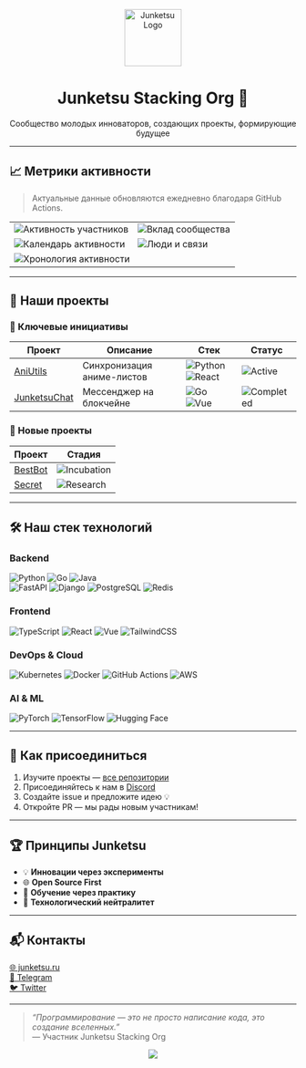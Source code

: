 <p align="center">
  <img src="https://raw.githubusercontent.com/junketsu/.github/main/profile/logo.svg" height="100" alt="Junketsu Logo" />
</p>

<h1 align="center">Junketsu Stacking Org 🚀</h1>
<p align="center">Сообщество молодых инноваторов, создающих проекты, формирующие будущее</p>

---

## 📈 Метрики активности

> Актуальные данные обновляются ежедневно благодаря GitHub Actions.

<table>
  <tr>
    <td><img src="https://github.com/junketsu/junketsu/blob/main/metrics/activity.svg" alt="Активность участников" /></td>
    <td><img src="https://github.com/junketsu/junketsu/blob/main/metrics/contributors.svg" alt="Вклад сообщества" /></td>
  </tr>
  <tr>
    <td><img src="https://github.com/junketsu/junketsu/blob/main/metrics/calendar.svg" alt="Календарь активности" /></td>
    <td><img src="https://github.com/junketsu/junketsu/blob/main/metrics/people.svg" alt="Люди и связи" /></td>
  </tr>
  <tr>
    <td colspan="2"><img src="https://github.com/junketsu/junketsu/blob/main/metrics/activity-timeline.svg" alt="Хронология активности" /></td>
  </tr>
</table>

---

## 🚀 Наши проекты

### 🔑 Ключевые инициативы

| Проект | Описание | Стек | Статус |
|--------|----------|------|--------|
| [AniUtils](https://github.com/junketsu/AniUtils) | Синхронизация аниме-листов | ![Python](https://img.shields.io/badge/-Python-3776AB?logo=python) ![React](https://img.shields.io/badge/-React-61DAFB?logo=react) | ![Active](https://img.shields.io/badge/🟢_Active-success) |
| [JunketsuChat](https://github.com/junketsu/JunketsuChat) | Мессенджер на блокчейне | ![Go](https://img.shields.io/badge/-Go-00ADD8?logo=go) ![Vue](https://img.shields.io/badge/-Vue-4FC08D?logo=vue.js) | ![Completed](https://img.shields.io/badge/✅_Completed-informational) |

### 🌱 Новые проекты

| Проект | Стадия |
|--------|--------|
| [BestBot](https://github.com/junketsu/BestBot) | ![Incubation](https://img.shields.io/badge/🔬_Incubation-blueviolet) |
| [Secret](https://github.com/junketsu/Secret) | ![Research](https://img.shields.io/badge/🔍_Research-lightgrey) |

---

## 🛠 Наш стек технологий

### Backend
![Python](https://img.shields.io/badge/-Python-3776AB?logo=python)
![Go](https://img.shields.io/badge/-Go-00ADD8?logo=go)
![Java](https://img.shields.io/badge/-Java-007396?logo=openjdk)  
![FastAPI](https://img.shields.io/badge/-FastAPI-009688?logo=fastapi)
![Django](https://img.shields.io/badge/-Django-092E20?logo=django)
![PostgreSQL](https://img.shields.io/badge/-PostgreSQL-4169E1?logo=postgresql)
![Redis](https://img.shields.io/badge/-Redis-DC382D?logo=redis)

### Frontend
![TypeScript](https://img.shields.io/badge/-TypeScript-3178C6?logo=typescript)
![React](https://img.shields.io/badge/-React-61DAFB?logo=react)
![Vue](https://img.shields.io/badge/-Vue-4FC08D?logo=vue.js)
![TailwindCSS](https://img.shields.io/badge/-Tailwind_CSS-06B6D4?logo=tailwindcss)

### DevOps & Cloud
![Kubernetes](https://img.shields.io/badge/-Kubernetes-326CE5?logo=kubernetes)
![Docker](https://img.shields.io/badge/-Docker-2496ED?logo=docker)
![GitHub Actions](https://img.shields.io/badge/-GitHub_Actions-2088FF?logo=githubactions)
![AWS](https://img.shields.io/badge/-AWS-232F3E?logo=amazonaws)

### AI & ML
![PyTorch](https://img.shields.io/badge/-PyTorch-EE4C2C?logo=pytorch)
![TensorFlow](https://img.shields.io/badge/-TensorFlow-FF6F00?logo=tensorflow)
![Hugging Face](https://img.shields.io/badge/-Hugging_Face-FFD21F?logo=huggingface)

---

## 🌟 Как присоединиться

1. Изучите проекты — [все репозитории](https://github.com/orgs/junketsu/repositories)
2. Присоединяйтесь к нам в [Discord](https://discord.gg/junketsu)
3. Создайте issue и предложите идею 💡
4. Откройте PR — мы рады новым участникам!

---

## 🏆 Принципы Junketsu

- 💡 **Инновации через эксперименты**
- 🌐 **Open Source First**
- 🧠 **Обучение через практику**
- 🔧 **Технологический нейтралитет**

---

## 📬 Контакты

[🌐 junketsu.ru](https://junketsu.ru)  
[💬 Telegram](https://t.me/junketsu_chat)  
[🐦 Twitter](https://twitter.com/junketsu_org)

---

<blockquote>
  <em>“Программирование — это не просто написание кода, это создание вселенных.”</em><br/>
  — Участник Junketsu Stacking Org
</blockquote>

<p align="center">
  <img src="https://raw.githubusercontent.com/junketsu/.github/main/profile/footer.svg" />
</p>
